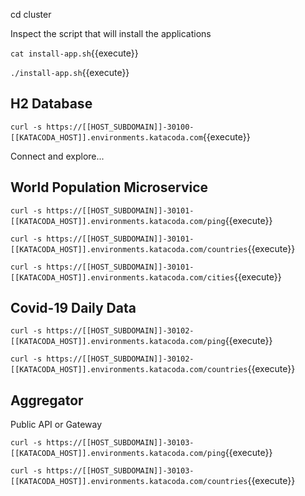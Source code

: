 cd cluster

Inspect the script that will install the applications

`cat install-app.sh`{{execute}}

`./install-app.sh`{{execute}}

## H2 Database

`curl -s https://[[HOST_SUBDOMAIN]]-30100-[[KATACODA_HOST]].environments.katacoda.com`{{execute}}

Connect and explore...

## World Population Microservice

`curl -s https://[[HOST_SUBDOMAIN]]-30101-[[KATACODA_HOST]].environments.katacoda.com/ping`{{execute}}

`curl -s https://[[HOST_SUBDOMAIN]]-30101-[[KATACODA_HOST]].environments.katacoda.com/countries`{{execute}}

`curl -s https://[[HOST_SUBDOMAIN]]-30101-[[KATACODA_HOST]].environments.katacoda.com/cities`{{execute}}

## Covid-19 Daily Data

`curl -s https://[[HOST_SUBDOMAIN]]-30102-[[KATACODA_HOST]].environments.katacoda.com/ping`{{execute}}

`curl -s https://[[HOST_SUBDOMAIN]]-30102-[[KATACODA_HOST]].environments.katacoda.com/countries`{{execute}}

## Aggregator

Public API or Gateway

`curl -s https://[[HOST_SUBDOMAIN]]-30103-[[KATACODA_HOST]].environments.katacoda.com/ping`{{execute}}

`curl -s https://[[HOST_SUBDOMAIN]]-30103-[[KATACODA_HOST]].environments.katacoda.com/countries`{{execute}}
